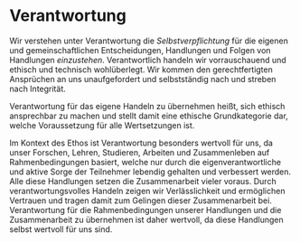 # Verantwortung
Wir verstehen unter Verantwortung die *Selbstverpflichtung* für die eigenen und gemeinschaftlichen Entscheidungen, Handlungen und Folgen von Handlungen *einzustehen*.
Verantwortlich handeln wir vorrauschauend und ethisch und technisch wohlüberlegt.
Wir kommen den gerechtfertigten Ansprüchen an uns unaufgefordert und selbstständig nach und streben nach Integrität.

Verantwortung für das eigene Handeln zu übernehmen heißt, sich ethisch ansprechbar zu machen und stellt damit eine  ethische Grundkategorie dar, welche Voraussetzung für alle Wertsetzungen ist.

Im Kontext des Ethos ist Verantwortung besonders wertvoll für uns, da unser Forschen, Lehren, Studieren, Arbeiten und Zusammenleben auf Rahmenbedingungen basiert, welche nur durch die eigenverantwortliche und aktive Sorge der Teilnehmer lebendig gehalten und verbessert werden.
Alle diese Handlungen setzen die Zusammenarbeit vieler voraus.
Durch verantwortungsvolles Handeln zeigen wir Verlässlichkeit und ermöglichen Vertrauen und tragen damit zum Gelingen dieser Zusammenarbeit bei.
Verantwortung für die Rahmenbedingungen unserer Handlungen und die Zusammenarbeit zu übernehmen ist daher wertvoll, da diese Handlungen selbst wertvoll für uns sind.
